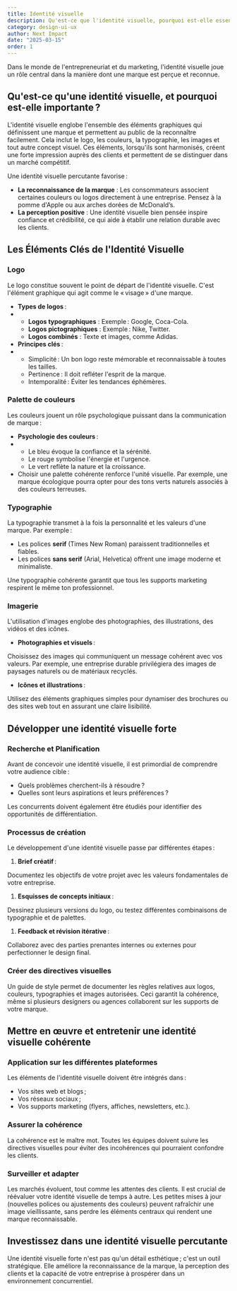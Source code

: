 ```yaml
---
title: Identité visuelle
description: Qu'est-ce que l'identité visuelle, pourquoi est-elle essentielle, et comment la développer efficacement ? 
category: design-ui-ux
author: Next Impact
date: "2025-03-15"
order: 1
---
```



Dans le monde de l'entrepreneuriat et du marketing, l'identité visuelle joue un rôle central dans la manière dont une marque est perçue et reconnue. 

## Qu'est-ce qu'une identité visuelle, et pourquoi est-elle importante ?

L'identité visuelle englobe l'ensemble des éléments graphiques qui définissent une marque et permettent au public de la reconnaître facilement. Cela inclut le logo, les couleurs, la typographie, les images et tout autre concept visuel. Ces éléments, lorsqu'ils sont harmonisés, créent une forte impression auprès des clients et permettent de se distinguer dans un marché compétitif.

Une identité visuelle percutante favorise :

- **La reconnaissance de la marque** : Les consommateurs associent certaines couleurs ou logos directement à une entreprise. Pensez à la pomme d'Apple ou aux arches dorées de McDonald’s.
- **La perception positive** : Une identité visuelle bien pensée inspire confiance et crédibilité, ce qui aide à établir une relation durable avec les clients.

## Les Éléments Clés de l'Identité Visuelle

### Logo

Le logo constitue souvent le point de départ de l'identité visuelle. C'est l'élément graphique qui agit comme le « visage » d'une marque.

- **Types de logos** :
- 
    - **Logos typographiques** : Exemple : Google, Coca-Cola.
    - **Logos pictographiques** : Exemple : Nike, Twitter.
    - **Logos combinés** : Texte et images, comme Adidas.
- **Principes clés** :
- 
    - Simplicité : Un bon logo reste mémorable et reconnaissable à toutes les tailles.
    - Pertinence : Il doit refléter l'esprit de la marque.
    - Intemporalité : Éviter les tendances éphémères.

### Palette de couleurs

Les couleurs jouent un rôle psychologique puissant dans la communication de marque :

- **Psychologie des couleurs** :
- 
    - Le bleu évoque la confiance et la sérénité.
    - Le rouge symbolise l'énergie et l'urgence.
    - Le vert reflète la nature et la croissance.
- Choisir une palette cohérente renforce l'unité visuelle. Par exemple, une marque écologique pourra opter pour des tons verts naturels associés à des couleurs terreuses.

### Typographie

La typographie transmet à la fois la personnalité et les valeurs d'une marque. Par exemple :

- Les polices **serif** (Times New Roman) paraissent traditionnelles et fiables.
- Les polices **sans serif** (Arial, Helvetica) offrent une image moderne et minimaliste.

Une typographie cohérente garantit que tous les supports marketing respirent le même ton professionnel.

### Imagerie

L'utilisation d'images englobe des photographies, des illustrations, des vidéos et des icônes.

- **Photographies et visuels** :

Choisissez des images qui communiquent un message cohérent avec vos valeurs. Par exemple, une entreprise durable privilégiera des images de paysages naturels ou de matériaux recyclés.

- **Icônes et illustrations** :

Utilisez des éléments graphiques simples pour dynamiser des brochures ou des sites web tout en assurant une claire lisibilité.

## Développer une identité visuelle forte

### Recherche et Planification

Avant de concevoir une identité visuelle, il est primordial de comprendre votre audience cible :

- Quels problèmes cherchent-ils à résoudre ?
- Quelles sont leurs aspirations et leurs préférences ?

Les concurrents doivent également être étudiés pour identifier des opportunités de différentiation.

### Processus de création

Le développement d'une identité visuelle passe par différentes étapes :

1. **Brief créatif** :

Documentez les objectifs de votre projet avec les valeurs fondamentales de votre entreprise.

1. **Esquisses de concepts initiaux** :

Dessinez plusieurs versions du logo, ou testez différentes combinaisons de typographie et de palettes.

1. **Feedback et révision itérative** :

Collaborez avec des parties prenantes internes ou externes pour perfectionner le design final.

### Créer des directives visuelles

Un guide de style permet de documenter les règles relatives aux logos, couleurs, typographies et images autorisées. Ceci garantit la cohérence, même si plusieurs designers ou agences collaborent sur les supports de votre marque.

## Mettre en œuvre et entretenir une identité visuelle cohérente

### Application sur les différentes plateformes

Les éléments de l'identité visuelle doivent être intégrés dans :

- Vos sites web et blogs ;
- Vos réseaux sociaux ;
- Vos supports marketing (flyers, affiches, newsletters, etc.).

### Assurer la cohérence

La cohérence est le maître mot. Toutes les équipes doivent suivre les directives visuelles pour éviter des incohérences qui pourraient confondre les clients.

### Surveiller et adapter

Les marchés évoluent, tout comme les attentes des clients. Il est crucial de réévaluer votre identité visuelle de temps à autre. Les petites mises à jour (nouvelles polices ou ajustements des couleurs) peuvent rafraîchir une image vieillissante, sans perdre les éléments centraux qui rendent une marque reconnaissable.

## Investissez dans une identité visuelle percutante

Une identité visuelle forte n'est pas qu'un détail esthétique ; c'est un outil stratégique. Elle améliore la reconnaissance de la marque, la perception des clients et la capacité de votre entreprise à prospérer dans un environnement concurrentiel.

